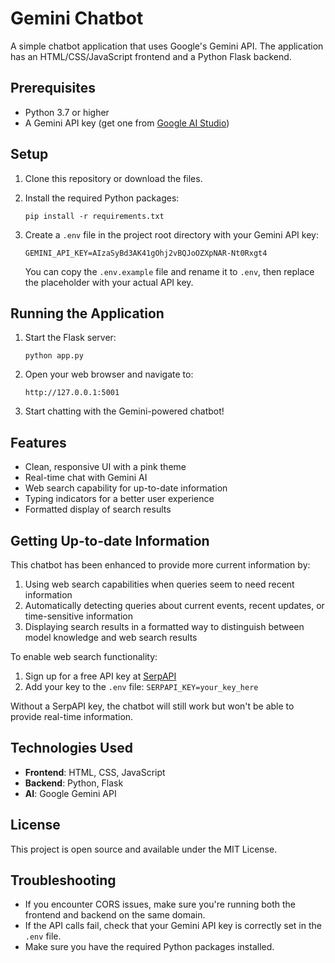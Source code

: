 # Gemini Chatbot

A simple chatbot application that uses Google's Gemini API. The application has an HTML/CSS/JavaScript frontend and a Python Flask backend.

## Prerequisites

- Python 3.7 or higher
- A Gemini API key (get one from [Google AI Studio](https://makersuite.google.com/app/apikey))

## Setup

1. Clone this repository or download the files.

2. Install the required Python packages:
   ```
   pip install -r requirements.txt
   ```

3. Create a `.env` file in the project root directory with your Gemini API key:
   ```
   GEMINI_API_KEY=AIzaSyBd3AK41gOhj2vBQJoOZXpNAR-Nt0Rxgt4
   ```
   You can copy the `.env.example` file and rename it to `.env`, then replace the placeholder with your actual API key.

## Running the Application

1. Start the Flask server:
   ```
   python app.py
   ```

2. Open your web browser and navigate to:
   ```
   http://127.0.0.1:5001
   ```

3. Start chatting with the Gemini-powered chatbot!

## Features

- Clean, responsive UI with a pink theme
- Real-time chat with Gemini AI
- Web search capability for up-to-date information
- Typing indicators for a better user experience
- Formatted display of search results

## Getting Up-to-date Information

This chatbot has been enhanced to provide more current information by:

1. Using web search capabilities when queries seem to need recent information
2. Automatically detecting queries about current events, recent updates, or time-sensitive information
3. Displaying search results in a formatted way to distinguish between model knowledge and web search results

To enable web search functionality:
1. Sign up for a free API key at [SerpAPI](https://serpapi.com/)
2. Add your key to the `.env` file: `SERPAPI_KEY=your_key_here`

Without a SerpAPI key, the chatbot will still work but won't be able to provide real-time information.

## Technologies Used

- **Frontend**: HTML, CSS, JavaScript
- **Backend**: Python, Flask
- **AI**: Google Gemini API

## License

This project is open source and available under the MIT License.

## Troubleshooting

- If you encounter CORS issues, make sure you're running both the frontend and backend on the same domain.
- If the API calls fail, check that your Gemini API key is correctly set in the `.env` file.
- Make sure you have the required Python packages installed. 